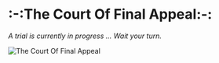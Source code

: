 # :-:The Court Of Final Appeal:-:

  *A trial is currently in progress ...
  Wait your turn.*

![The Court Of Final Appeal](/fotfppl.github.io/cofa.jpg)
